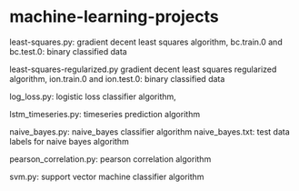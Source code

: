# machine-learning-projects

least-squares.py: gradient decent least squares algorithm,
bc.train.0 and bc.test.0: binary classified data

least-squares-regularized.py gradient decent least squares regularized algorithm,
ion.train.0 and ion.test.0: binary classified data

log_loss.py: logistic loss classifier algorithm,

lstm_timeseries.py: timeseries prediction algorithm

naive_bayes.py: naive_bayes classifier algorithm
naive_bayes.txt: test data labels for naive bayes algorithm

pearson_correlation.py: pearson correlation algorithm

svm.py: support vector machine classifier algorithm

